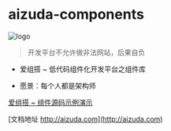 
# aizuda-components

![logo](https://portrait.gitee.com/uploads/avatars/namespace/2879/8637007_aizuda_1636162864.png!avatar100)

> 开发平台不允许做非法网站，后果自负

- 爱组搭 ~ 低代码组件化开发平台之组件库

- 愿景：每个人都是架构师

[爱组搭 ~ 组件源码示例演示](https://gitee.com/aizuda/aizuda-components-examples)

[文档地址 http://aizuda.com](http://aizuda.com)
